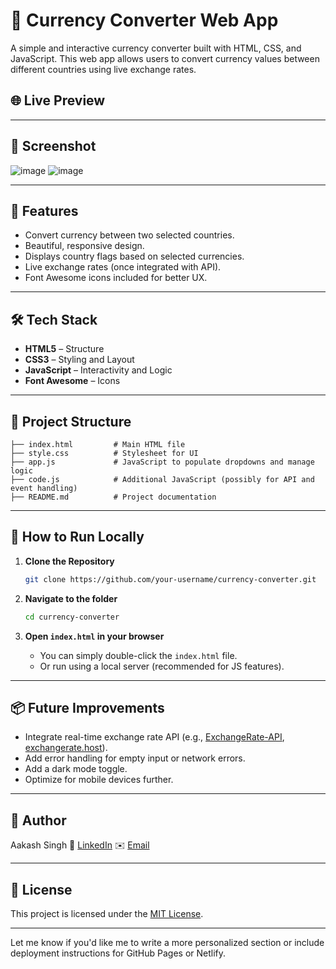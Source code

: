 
# 💱 Currency Converter Web App

A simple and interactive currency converter built with HTML, CSS, and JavaScript. This web app allows users to convert currency values between different countries using live exchange rates.

## 🌐 Live Preview

---

## 📸 Screenshot

![image](https://github.com/user-attachments/assets/4c0614f9-083f-49ea-ad04-de79829561e5)
![image](https://github.com/user-attachments/assets/df7696c0-2436-4136-9ea5-a4369cc246df)


---

## 🚀 Features

* Convert currency between two selected countries.
* Beautiful, responsive design.
* Displays country flags based on selected currencies.
* Live exchange rates (once integrated with API).
* Font Awesome icons included for better UX.

---

## 🛠️ Tech Stack

* **HTML5** – Structure
* **CSS3** – Styling and Layout
* **JavaScript** – Interactivity and Logic
* **Font Awesome** – Icons

---

## 📂 Project Structure

```
├── index.html         # Main HTML file
├── style.css          # Stylesheet for UI
├── app.js             # JavaScript to populate dropdowns and manage logic
├── code.js            # Additional JavaScript (possibly for API and event handling)
├── README.md          # Project documentation
```

---

## 🔧 How to Run Locally

1. **Clone the Repository**

   ```bash
   git clone https://github.com/your-username/currency-converter.git
   ```

2. **Navigate to the folder**

   ```bash
   cd currency-converter
   ```

3. **Open `index.html` in your browser**

   * You can simply double-click the `index.html` file.
   * Or run using a local server (recommended for JS features).

---

## 📦 Future Improvements

* Integrate real-time exchange rate API (e.g., [ExchangeRate-API](https://www.exchangerate-api.com/), [exchangerate.host](https://exchangerate.host/)).
* Add error handling for empty input or network errors.
* Add a dark mode toggle.
* Optimize for mobile devices further.

---

## 🙌 Author

Aakash Singh
🔗 [LinkedIn](https://linkedin.com/in/aakash-singh)
✉️ [Email](mailto:youremail@example.com)

---

## 📃 License

This project is licensed under the [MIT License](LICENSE).

---

Let me know if you'd like me to write a more personalized section or include deployment instructions for GitHub Pages or Netlify.
